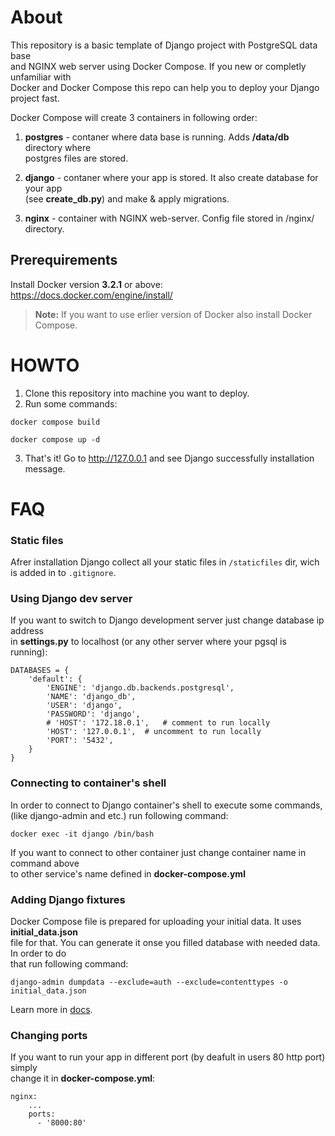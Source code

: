 # About
This repository is a basic template of Django project with PostgreSQL data base  
and NGINX web server using Docker Compose. If you new or completly unfamiliar with  
Docker and Docker Compose this repo can help you to deploy your Django project fast.  

Docker Compose will create 3 containers in following order:  
1. **postgres** - contaner where data base is running. Adds **/data/db** directory where  
postgres files are stored.

2. **django** - contaner where your app is stored. It also create database for your app  
(see **create_db.py**) and make & apply migrations.

3. **nginx** - container with NGINX web-server. Config file stored in /nginx/ directory.  

## Prerequirements
Install Docker version **3.2.1** or above: https://docs.docker.com/engine/install/  
>**Note:** If you want to use erlier version of Docker also install Docker Compose.

# HOWTO
1. Clone this repository into machine you want to deploy.
2. Run some commands:  
```
docker compose build 
```
```
docker compose up -d
```
3. That's it! Go to  http://127.0.0.1 and see Django successfully installation message.

# FAQ

### Static files
Afrer installation Django collect all your static files in `/staticfiles` dir, wich  
is added in to `.gitignore`.

### Using Django dev server
If you want to switch to Django development server just change database ip address  
in **settings.py** to localhost (or any other server where your pgsql is running):
```
DATABASES = {  
    'default': {  
        'ENGINE': 'django.db.backends.postgresql',  
        'NAME': 'django_db',  
        'USER': 'django',  
        'PASSWORD': 'django',  
        # 'HOST': '172.18.0.1',   # comment to run locally  
        'HOST': '127.0.0.1',  # uncomment to run locally  
        'PORT': '5432',  
    }  
}  
```

### Connecting to container's shell
In order to connect to Django container's shell to execute some commands,  
(like django-admin and etc.) run following command:
```
docker exec -it django /bin/bash
```
If you want to connect to other container just change container name in  command above  
to other service's name defined in **docker-compose.yml**

### Adding Django fixtures
Docker Compose file is prepared for uploading your initial data. It uses  **initial_data.json**  
file for that. You can generate it onse you filled database with needed data. In order to do  
that run following command: 
```
django-admin dumpdata --exclude=auth --exclude=contenttypes -o initial_data.json
```
Learn more in [docs](https://docs.djangoproject.com/en/4.1/ref/django-admin/#dumpdata).

### Changing ports
If you want to run your app in different port (by deafult in users 80 http port) simply  
change it in **docker-compose.yml**:
```
nginx:
    ...
    ports:
      - '8000:80'
```
